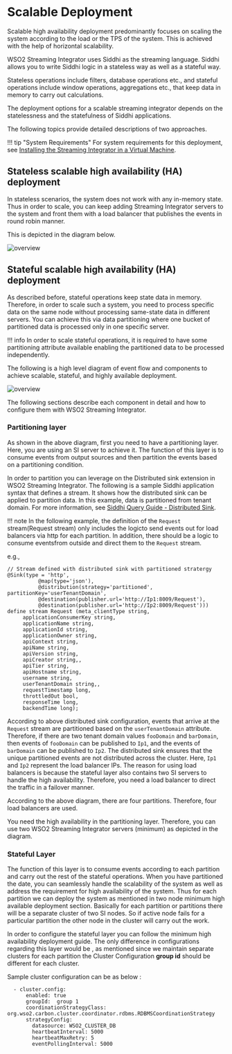 # Scalable Deployment

Scalable high availability deployment predominantly focuses on scaling the system according to the load or the TPS of
the system. This is achieved with the help of horizontal scalability.

WSO2 Streaming Integrator uses Siddhi as the streaming language. Siddhi allows you to write Siddhi logic in a
stateless way as well as a stateful way.

Stateless operations include filters, database operations etc., and stateful operations include window operations,
aggregations etc., that keep data in memory to carry out calculations.

The deployment options for a scalable streaming integrator depends on the statelessness and the statefulness of Siddhi applications.

The following topics provide detailed descriptions of two approaches.

!!! tip "System Requirements"
    For system requirements for this deployment, see [Installing the Streaming Integrator in a Virtual Machine](installing-si-in-vm.md).


## Stateless scalable high availability (HA) deployment

In stateless scenarios, the system does not work with any in-memory state. Thus in order to scale, you can keep adding Streaming Integrator servers to the system and front them with a load balancer that publishes the events in round robin manner.
 
This is depicted in the diagram below.

![overview](../../images/deploying-si-as-a-scalable-cluster/statelessDeploymentOverview.png)



## Stateful scalable high availability (HA) deployment

As described before, stateful operations keep state data in memory. Therefore, in order to scale such a system, you need to process
specific data on the same node without processing same-state data in different servers. You can achieve this via data
partitioning where one bucket of partitioned data is processed only in one specific server.

!!! info
    In order to scale stateful operations, it is required to have some partitioning attribute available enabling the partitioned data to be processed independently.

The following is a high level diagram of event flow and components to achieve scalable, stateful, and highly available deployment.

![overview](../../images/deploying-si-as-a-scalable-cluster/statefulDeploymentOverview.png)

The following sections describe each component in detail and how to configure them with WSO2 Streaming Integrator.

### Partitioning layer

As shown in the above diagram, first you need to have a partitioning layer. Here, you are using an SI server to achieve it. The function of this layer is to consume events from output sources and then partition the events based on a partitioning condition.

In order to partition you can leverage on the Distributed sink extension in WSO2 Streaming Integrator. The following is a
sample Siddhi application syntax that defines a stream. It shows how the distributed sink can be applied to partition data. In
this example, data is partitioned from tenant domain. For more information, see [Siddhi Query Guide - Distributed Sink](https://siddhi.io/en/v4.x/docs/query-guide/#distributed-sink).

!!! note
    In the following example, the definition of the `Request` stream(Request stream) only includes the logicto send events out for load balancers via http for each
    partition. In addition, there should be a logic to consume eventsfrom outside and direct them to the `Request` stream.

e.g.,

    // Stream defined with distributed sink with partitioned stratergy      
    @Sink(type = 'http',
              @map(type='json'),
              @distribution(strategy='partitioned', partitionKey='userTenantDomain',
              @destination(publisher.url='http://Ip1:8009/Request'),
              @destination(publisher.url='http://Ip2:8009/Request')))
    define stream Request (meta_clientType string,
         applicationConsumerKey string,
         applicationName string,
         applicationId string,
         applicationOwner string,
         apiContext string,
         apiName string,
         apiVersion string,
         apiCreator string,,
         apiTier string,
         apiHostname string,
         username string,
         userTenantDomain string,,
         requestTimestamp long,
         throttledOut bool,
         responseTime long,
         backendTime long);
         
    
According to above distributed sink configuration, events that arrive at the `Request` stream are partitioned based on the
`userTenantDomain` attribute. Therefore, if there are two tenant domain values `fooDomain` and `barDomain`, then events of
`fooDomain` can be published to `Ip1`, and the events of `barDomain` can be published to `Ip2`. The distributed sink ensures that the unique partitioned events are not distributed across the cluster. Here, `Ip1` and `Ip2` represent the load balancer
IPs. The reason for using load balancers is because the stateful layer also contains two SI servers to handle the high availability. Therefore, you need a load balancer to direct the traffic in a failover manner.

According to the above diagram, there are four partitions. Therefore, four load balancers are used.

You need the high availability in the partitioning layer. Therefore, you can use two WSO2 Streaming Integrator servers (minimum) as depicted in the diagram.

### Stateful Layer

The function of this layer is to consume events according to each partition and carry out the rest of the stateful
operations. When you have partitioned the date, you can seamlessly handle the scalability of the system as well as address the requirement for high availability of the system.
Thus for each partition we can deploy the system as mentioned in two node
minimum high available deployment section. Basically for each partition or partitions there will be a separate cluster 
of two SI nodes. So if active node fails for a particular partition the other node in the cluster will carry out the 
work.

In order to configure the stateful layer you can follow the minimum high availability deployment guide. The only 
difference in configurations regarding this layer would be , as mentioned since we maintain separate clusters for each
partition the Cluster Configuration **group id** should be different for each cluster.

Sample cluster configuration can be as below  :

    
      - cluster.config:
          enabled: true
          groupId:  group 1
          coordinationStrategyClass: org.wso2.carbon.cluster.coordinator.rdbms.RDBMSCoordinationStrategy
          strategyConfig:
            datasource: WSO2_CLUSTER_DB
            heartbeatInterval: 5000
            heartbeatMaxRetry: 5
            eventPollingInterval: 5000
        
            
           


  

 




